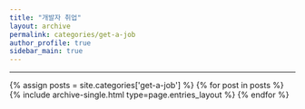```yaml
---
title: "개발자 취업"
layout: archive
permalink: categories/get-a-job
author_profile: true
sidebar_main: true
---
```


***

{% assign posts = site.categories['get-a-job'] %}
{% for post in posts %} {% include archive-single.html type=page.entries_layout %} {% endfor %}
